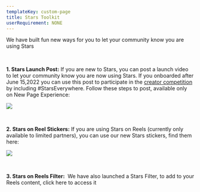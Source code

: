 ```yaml
---
templateKey: custom-page
title: Stars Toolkit
userRequirement: NONE
---
```

We have built fun new ways for you to let your community know you are using Stars

 

**1. Stars Launch Post:** If you are new to Stars, you can post a launch video to let your community know you are now using Stars. If you onboarded after June 15,2022 you can use this post to participate in the <a href="https://starsfest2022.fnvirtual.app/creator-competition" target="_blank">creator competition</a> by including #StarsEverywhere. Follow these steps to post, available only on New Page Experience:

![](/img/sf22-fnv-toolkit-launchpost.png)

**<br>**

**2. Stars on Reel Stickers:** If you are using Stars on Reels (currently only available to limited partners), you can use our new Stars stickers, find them here: <br>

![](/img/sf22-fnv-toolkit-stickers.png)

**<br>**

**3. Stars on Reels Filter:**  We have also launched a Stars Filter, to add to your Reels content, click here to access it